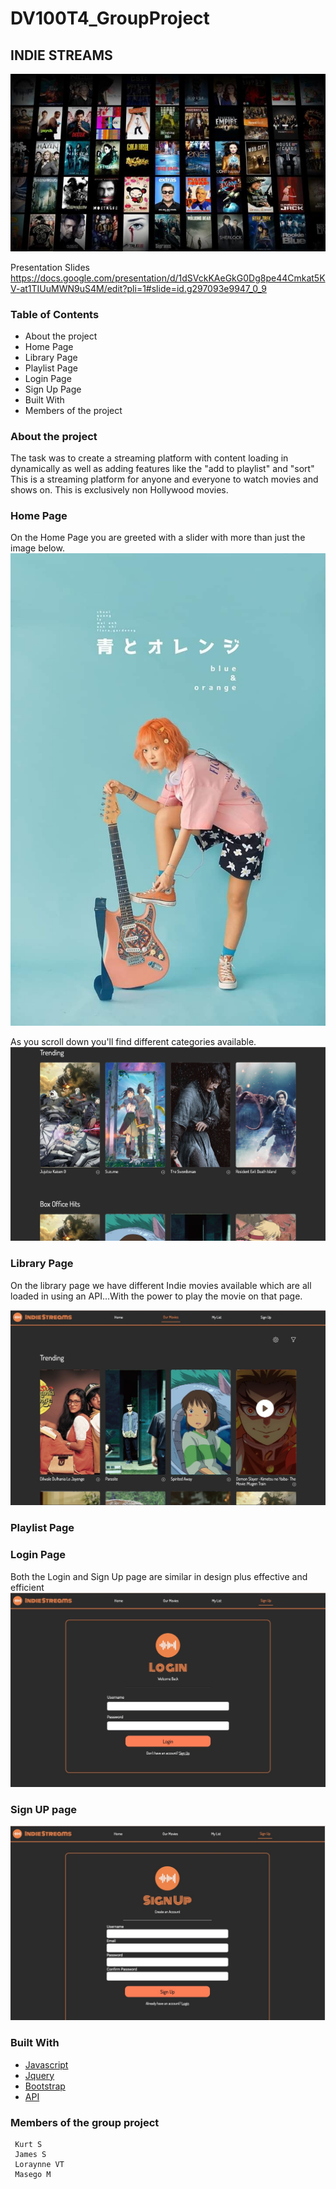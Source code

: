 # DV100T4_GroupProject

## INDIE STREAMS

![Splash screen](assets/splashscreen/Posterwall.jpg)

Presentation Slides [
](https://docs.google.com/presentation/d/1dSVckKAeGkG0Dg8pe44Cmkat5KV-at1TIUuMWN9uS4M/edit?pli=1#slide=id.g297093e9947_0_9)https://docs.google.com/presentation/d/1dSVckKAeGkG0Dg8pe44Cmkat5KV-at1TIUuMWN9uS4M/edit?pli=1#slide=id.g297093e9947_0_9


### Table of Contents
* About the project
* Home Page
* Library Page
* Playlist Page
* Login Page
* Sign Up Page
* Built With
* Members of the project

### About the project
The task was to create a streaming platform with content loading in dynamically as well as adding features like the "add to playlist" and "sort"
This is a streaming platform for anyone and everyone to watch movies and shows on. This is exclusively non Hollywood movies. 

### Home Page

On the Home Page you are greeted with a slider with more than just the image below.
![](assets/AotoOrenji.jpg)

As you scroll down you'll find different categories available. ![](assets/homepagecopy.jpeg)

### Library Page
On the library page we have different Indie movies available which are all loaded in using an API...With the power to play the movie on that page.

![](/assets/svgs/allmovies.jpeg)


### Playlist Page 


### Login Page
Both the Login and Sign Up page are similar in design plus effective and efficient 
![](assets/svgs/loginpg.jpeg)

### Sign UP page
![](assets/svgs/signuppg.jpeg)

### Built With
* [Javascript]()
* [Jquery]()
* [Bootstrap](https://getbootstrap.com/docs/5.3/getting-started/introduction/)
* [API](https://developer.themoviedb.org/reference/intro/getting-started)

### Members of the group project
     Kurt S
     James S
     Loraynne VT
     Masego M


